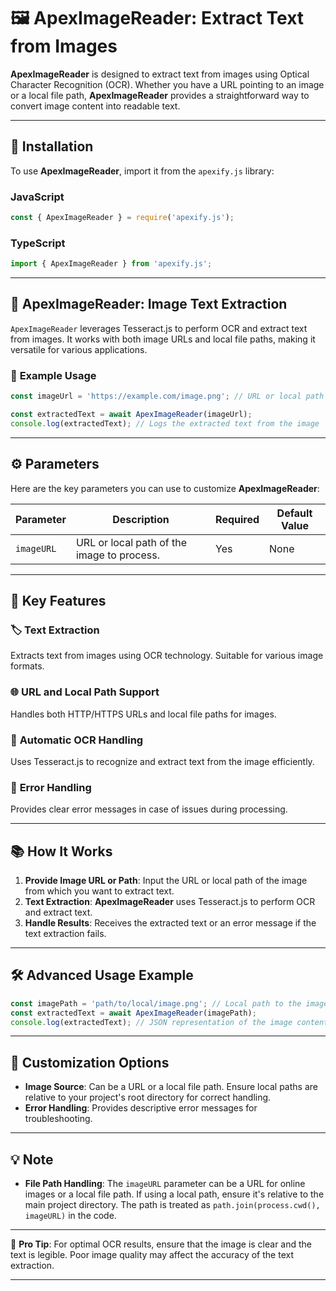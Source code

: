 # 🖼 **ApexImageReader: Extract Text from Images**

**ApexImageReader** is designed to extract text from images using Optical Character Recognition (OCR). Whether you have a URL pointing to an image or a local file path, **ApexImageReader** provides a straightforward way to convert image content into readable text.

---

## 🚀 **Installation**

To use **ApexImageReader**, import it from the `apexify.js` library:

### JavaScript

```javascript
const { ApexImageReader } = require('apexify.js'); 
```

### TypeScript

```typescript
import { ApexImageReader } from 'apexify.js'; 
```

---

## 📸 **ApexImageReader: Image Text Extraction**

`ApexImageReader` leverages Tesseract.js to perform OCR and extract text from images. It works with both image URLs and local file paths, making it versatile for various applications.

### 📌 **Example Usage**

```javascript
const imageUrl = 'https://example.com/image.png'; // URL or local path to the image

const extractedText = await ApexImageReader(imageUrl);
console.log(extractedText); // Logs the extracted text from the image
```

---

## ⚙️ **Parameters**

Here are the key parameters you can use to customize **ApexImageReader**:

| Parameter    | Description                                           | Required | Default Value |
|--------------|-------------------------------------------------------|----------|---------------|
| `imageURL`   | URL or local path of the image to process.           | Yes      | None          |

---

## 🌟 **Key Features**

### 🏷 **Text Extraction**
Extracts text from images using OCR technology. Suitable for various image formats.

### 🌐 **URL and Local Path Support**
Handles both HTTP/HTTPS URLs and local file paths for images.

### 🔄 **Automatic OCR Handling**
Uses Tesseract.js to recognize and extract text from the image efficiently.

### 🚨 **Error Handling**
Provides clear error messages in case of issues during processing.

---

## 📚 **How It Works**

1. **Provide Image URL or Path**: Input the URL or local path of the image from which you want to extract text.
2. **Text Extraction**: **ApexImageReader** uses Tesseract.js to perform OCR and extract text.
3. **Handle Results**: Receives the extracted text or an error message if the text extraction fails.

---

## 🛠 **Advanced Usage Example**

```javascript
const imagePath = 'path/to/local/image.png'; // Local path to the image
const extractedText = await ApexImageReader(imagePath);
console.log(extractedText); // JSON representation of the image content
```

---

## 📂 **Customization Options**

- **Image Source**: Can be a URL or a local file path. Ensure local paths are relative to your project's root directory for correct handling.
- **Error Handling**: Provides descriptive error messages for troubleshooting.

---

## 💡 **Note**

- **File Path Handling**: The `imageURL` parameter can be a URL for online images or a local file path. If using a local path, ensure it's relative to the main project directory. The path is treated as `path.join(process.cwd(), imageURL)` in the code.

---

💬 **Pro Tip**: For optimal OCR results, ensure that the image is clear and the text is legible. Poor image quality may affect the accuracy of the text extraction.

---